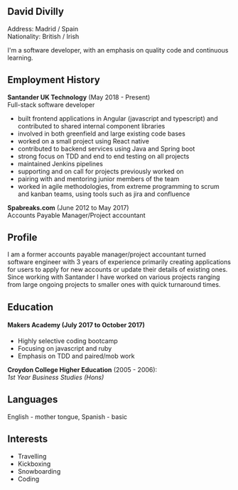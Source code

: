 ## David Divilly

Address: Madrid / Spain  
Nationality: British / Irish

I'm a software developer, with an emphasis on quality code and continuous learning.

## Employment History

**Santander UK Technology** (May 2018 - Present)  
Full-stack software developer
- built frontend applications in Angular (javascript and typescript) and contributed to shared internal component libraries
- involved in both greenfield and large existing code bases
- worked on a small project using React native
- contributed to backend services using Java and Spring boot
- strong focus on TDD and end to end testing on all projects
- maintained Jenkins pipelines
- supporting and on call for projects previously worked on
- pairing with and mentoring junior members of the team
- worked in agile methodologies, from extreme programming to scrum and kanban teams, using tools such as jira and confluence

**Spabreaks.com** (June 2012 to May 2017)  
Accounts Payable Manager/Project accountant

## Profile 
I am a former accounts payable manager/project accountant turned software engineer with 3 years of experience primarily creating applications for users to apply for new accounts or update their details of existing ones. Since working with Santander I have worked on various projects ranging from large ongoing projects to smaller ones with quick turnaround times.

## Education
#### Makers Academy (July 2017 to October 2017)
 - Highly selective coding bootcamp
 - Focusing on javascript and ruby
 - Emphasis on TDD and paired/mob work

**Croydon College Higher Education** (2005 - 2006):      
*1st Year Business Studies (Hons)*

## Languages
English - mother tongue, Spanish - basic

## Interests
 - Travelling
 - Kickboxing
 - Snowboarding
 - Coding


